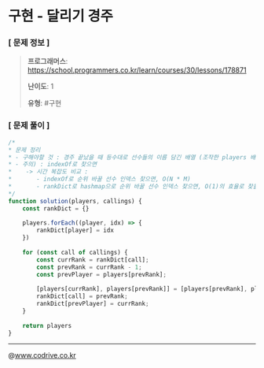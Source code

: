 # 구현 - 달리기 경주

### [ 문제 정보 ]
> **프로그래머스**: https://school.programmers.co.kr/learn/courses/30/lessons/178871
> 
> **난이도**: 1
>
> **유형**: #구현


### [ 문제 풀이 ]
```JavaScript
/*
* 문제 정리
* - 구해야할 것 : 경주 끝났을 때 등수대로 선수들의 이름 담긴 배열 (조작한 players 배열)
* - 주의) : indexOf로 찾으면
*    -> 시간 복잡도 비교 : 
*       - indexOf로 순위 바꿀 선수 인덱스 찾으면, O(N * M)
*       - rankDict로 hashmap으로 순위 바꿀 선수 인덱스 찾으면, O(1)의 효율로 찾을 수 있으므로 O(N + M) (=> 초기화 O(N), 순서 바꾸기 순회 O(M))
*/
function solution(players, callings) {
    const rankDict = {}
    
    players.forEach((player, idx) => {
        rankDict[player] = idx
    })
    
    for (const call of callings) {
        const currRank = rankDict[call];
        const prevRank = currRank - 1;
        const prevPlayer = players[prevRank];
        
        [players[currRank], players[prevRank]] = [players[prevRank], players[currRank]];
        rankDict[call] = prevRank;
        rankDict[prevPlayer] = currRank;
    }
    
    return players
}
```


---
@www.codrive.co.kr
